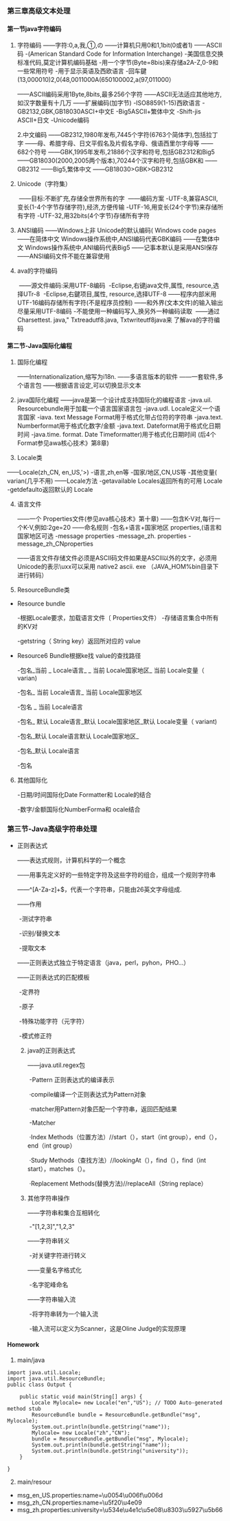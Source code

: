 ###                                              											第三章高级文本处理

#### 第一节java字符编码

1. 字符编码
   ——字符:0,a,我,①,の
   ——计算机只用0和1,1bit(0或者1)
   ——ASCⅡ码
   			-(American Standard Code for Information Interchange)
   			-美国信息交换标准代码,莫定计算机编码基础
   			-用一个字节(Byte=8bis)来存储a2A-Z,0-9和一些常用符号
   			-用于显示英语及西欧语言
   			-回车鍵(13,000010)2,0(48,0011000A(650100002,a(97,011000）

   ——ASCⅡ编码采用1Byte,8bits,最多256个字符
   ——ASCⅡ无法适应其他地方,如汉字数量有十几万
   ——扩展编码(加字节)
   		-ISO8859(1-15)西欧语言
   		-GB2132,GBK,GB18030ASCI+中文E
   		-Big5ASCⅡ+繁体中文
   		-Shift-jis ASCII+日文
   		-Unicode编码

   2.中文编码
   	——GB2312,1980年发布,7445个字符(6763个简体字),包括拉丁字
   	——母、希腊字母、日文平假名及片假名字母、俄语西里尔字母等
   	——682个符号
   	——GBK,1995年发布,21886个汉字和符号,包括GB2312和Big5
   	——GB18030(2000,2005两个版本),70244个汉字和符号,包括GBK和
   	——GB2312
   	——Big5,繁体中文
   	——GB18030>GBK>GB2312

3. Unicode（字符集）

   ​	——目标:不断扩充,存储全世界所有的字
   ​	——编码方案
   ​		-UTF-8,兼容ASCⅡ,变长(1-4个字节存储字符),经济,方便传输
   ​		-UTF-16,用变长(24个字节)来存储所有字符
   ​		-UTF-32,用32bits(4个字节)存储所有字符

4. ANSI编码
   	——Windows上非 Unicode的默认编码( Windows code pages
   	——在简体中文 Windows操作系统中,ANSI编码代表GBK编码
   	——在繁体中文 Windows操作系统中,ANI编码代表Big5
   	——记事本默认是采用ANSI保存
   	——ANSI编码文件不能在兼容使用

5. ava的字符编码

   

   ​	——源文件编码:采用UTF-8编码
   ​			-Eclipse,右键java文件,属性, resource,选择UTr-8
   ​			-Eclipse,右鍵项目,属性, resource,选择UTF-8
   ​	——程序内部米用UTF-16编码存储所有字符(不是程序员控制)
   ​	——和外界(文本文件)的输入输出尽量采用UTF-8编码
   ​			-不能使用一种编码写入,换另外一种编码读取
   ​	——通过 Charsettest. java," Txtreadutf8.java, Txtwriteutf8java来
   了解ava的字符编码


#### 第二节-Java国际化编程

1. 国际化编程

   ——Internationalization,缩写为i18n.
   ——多语言版本的软件
   ——一套软件,多个语言包
   ——根据语言设定,可以切换显示文本

   

2. java国际化编程
   ——java是第一个设计成支持国际化的编程语言
         -java.uil. Resourcebundle用于加載一个语言国家语言包
         -java.udl. Locale定义一个语言国家
         -iava. text Message Format用于格式化带占位符的字符串
         -java.text. Numberformat用于格式化数字/金额
         -java.text. Dateformat用于格式化日期时间
         -java.time. format. Date Timeformatter)用于格式化日期时间
   (后4个 Format参见awa核心技术》第8章)

3.  Locale类

   ——Locale(zh_CN, en_US,'>)
   	-语言,zh,en等
   	-国家/地区,CN,US等
   	-其他变量( varian(几乎不用)
   ——Locale方法
   	-getavailable Locales返回所有的可用 Locale
   	-getdefaulto返回默认的 Locale

4. 语言文件

   ——一个 Properties文件(参见ava核心技术》第十章)
   ——包含K-V对,每行一个K-V,例如:2ge=20
   ——命名规则
   	-包名+语言+国家地区 properties,(语言和国家地区可选
   	-message properties
   	-message_zh. properties
   	-message_zh_CNproperties

   ——语言文件存储文件必须是ASCⅡ码文件如果是ASCⅡ以外的文字，必须用 Unicode的表示\uxx可以采用 native2 ascii. exe （JAVA_HOM%bin目录下进行转码）

5. ResourceBundle类

- Resource bundle

  -根据Locale要求，加载语言文件〔 Properties文件）
  -存储语言集合中所有的KV对

  -getstring（ String key）返回所对应的 value

- Resource6 Bundle根据ke找 value的查找路径

  -包名_当前 _ Locale语言_  _ 当前 Locale国家地区_ 当前 Locale变量（ varian)

  -包名_ 当前 Locale语言_ 当前 Locale国家地区

  -包名 _ 当前 Locale语言

  -包名_ 默认 Locale语言_默认 Locale国家地区_默认 Locale变量（ variant)

  -包名_默认 Locale语言默认 Locale国家地区_

  -包名_默认 Locale语言

  -包名

6. 其他国际化

   -日期/时间国际化Date Formatter和 Locale的结合

   -数字/金额国际化NumberForma和 ocale结合



### 第三节-Java高级字符串处理

- 正则表达式

  ——表达式规则，计算机科学的一个概念

  ——用事先定义好的一些特定字符及这些字符的组合，组成一个规则字符串

  ——^[A-Za-z]+$，代表一个字符串，只能由26英文字母组成.

  ——作用

  ​	-测试字符串

  ​	-识别/替换文本

  ​	-提取文本

  ——正则表达式独立于特定语言（java，perl，pyhon，PHO...）

  ——正则表达式的匹配模板

  ​	-定界符

  ​	-原子

  ​	-特殊功能字符（元字符）

  ​	-模式修正符

  2. java的正则表达式

     ——java.util.regex包

     ​	-Pattern 正则表达式的编译表示

     ​		·compile编译一个正则表达式为Pattern对象

     ​		·matcher用Pattern对象匹配一个字符串，返回匹配结果

     ​	-Matcher

     ​		·Index Methods（位置方法）//start（），start（int group），end（），end（int group）

     ​		·Study Methods（查找方法）//lookingAt（），find（），find（int start），matches（）。

     ​		·Replacement Methods(替换方法)//replaceAll（String replace）

  3. 其他字符串操作

     ——字符串和集合互相转化

     ​	-"[1,2,3]","1,2,3"

     ——字符串转义

     ​	-对关键字符进行转义

     ——变量名字格式化

     ​	-名字驼峰命名

     ——字符串输入流

     ​	-将字符串转为一个输入流

     ​	-输入流可以定义为Scanner，这是Oline Judge的实现原理

#### Homework

1. main/java

```
import java.util.Locale;
import java.util.ResourceBundle;
public class Output {

	public static void main(String[] args) {
		Locale Mylocale= new Locale("en","US"); // TODO Auto-generated method stub
		ResourceBundle bundle = ResourceBundle.getBundle("msg", Mylocale);
		System.out.println(bundle.getString("name"));
		Mylocale= new Locale("zh","CN");
		bundle = ResourceBundle.getBundle("msg", Mylocale);
		System.out.println(bundle.getString("name"));
		System.out.println(bundle.getString("university"));
	}

}
```

2. main/resour

- msg_en_US.properties:name=\u0054\u006f\u006d
- msg_zh_CN.properties:name=\u5f20\u4e09
- msg_zh.properties:university=\u534e\u4e1c\u5e08\u8303\u5927\u5b66

